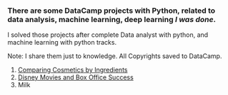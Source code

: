 ### There are some DataCamp projects with Python, related to data analysis, machine learning, deep learning ***I was done***.
<p> I solved those projects after complete Data analyst with python, and machine learning with python tracks. </p>
<p> Note: I share them just to knowledge. All Copyrights saved to DataCamp.</p>

<ol>
  <li><a href="https://github.com/MohamedAbuAmira/DataCamp/tree/master/Projects/Comparing%20Cosmetics%20by%20Ingredients">Comparing Cosmetics by Ingredients</a></li>
  <li><a href="https://github.com/MohamedAbuAmira/DataCamp/tree/master/Projects/Disney%20Movies%20and%20Box%20Office%20Success">Disney Movies and Box Office Success
</a></li>
  <li>Milk</li>
</ol>


